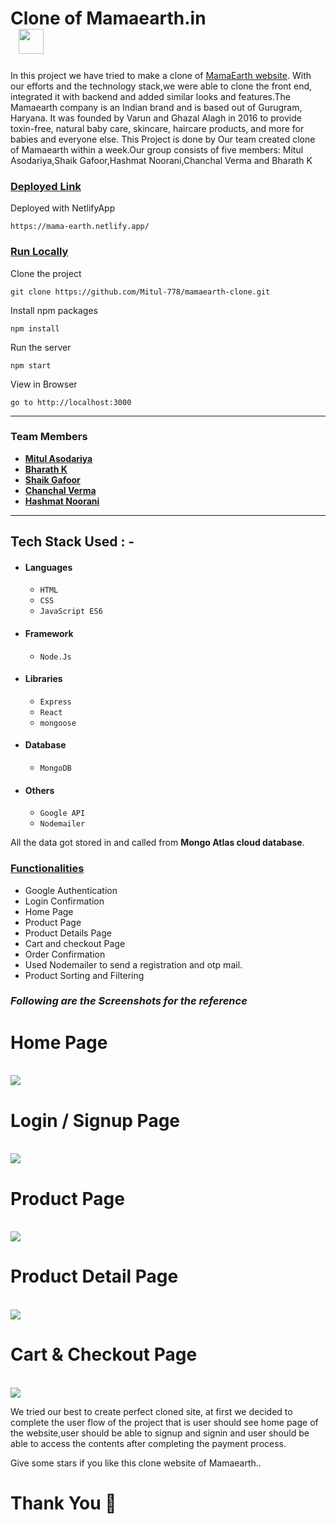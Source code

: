 
# Clone of Mamaearth.in  &nbsp;   &nbsp;   &nbsp;   &nbsp;   &nbsp; &nbsp;   &nbsp;   &nbsp;   &nbsp;   &nbsp; &nbsp;   &nbsp;   &nbsp;     &nbsp;   &nbsp;     <img src="https://mamaearthp.imgix.net/wysiwyg/mamaearth-logo.png?auto=format&fit=scale" height="40"/> 

In this project we have tried to make a clone of <a href="https://mamaearth.in/" target="_blank">MamaEarth website</a>. With our efforts and the technology stack,we were able to clone the front end, integrated it with backend and added similar looks and features.The Mamaearth company is an Indian brand and is based out of Gurugram, Haryana. It was founded by Varun and Ghazal Alagh in 2016 to provide toxin-free, natural baby care, skincare, haircare products, and more for babies and everyone else. This Project is done by 
Our team created clone of Mamaearth within a week.Our group consists of five members: Mitul Asodariya,Shaik Gafoor,Hashmat Noorani,Chanchal Verma and Bharath K

<div style='page-break-after: always'></div>

### <u>Deployed Link</u>


Deployed with NetlifyApp 
```
https://mama-earth.netlify.app/
 ```

### <u>Run Locally</u>

Clone the project

```
git clone https://github.com/Mitul-778/mamaearth-clone.git
```

Install npm packages

```
npm install
```

Run the server

```
npm start
```

View in Browser

```
go to http://localhost:3000
```

<div style='page-break-after: always'></div>

---

### Team Members

- **[Mitul Asodariya](https://github.com/Mitul-778)**
- **[Bharath K](https://github.com/bharathk07)**
- **[Shaik Gafoor](https://github.com/gafoor8374)**
- **[Chanchal Verma](https://github.com/ChanchalS7)**
- **[Hashmat Noorani](https://github.com/Hashmat-Noorani)**

---

## Tech Stack Used : -

- #### Languages
  - `HTML`
  - `CSS`
  - `JavaScript ES6`
- #### Framework
  - `Node.Js`
- #### Libraries
  - `Express`
  - `React`
  - `mongoose`
- #### Database
  - `MongoDB`
- #### Others
  - `Google API`
  - `Nodemailer`  

All the data got stored in and called from <b>Mongo Atlas cloud database</b>.

<div style='page-break-after: always'></div>

### <u>Functionalities</u>

- Google Authentication
- Login Confirmation
- Home Page
- Product Page
- Product Details Page
- Cart and checkout Page 
- Order Confirmation
- Used Nodemailer to send a registration and otp mail.
- Product Sorting and Filtering

<div style='page-break-after: always'></div>

### _Following are the Screenshots for the reference_

<h1>Home Page</h1>
<br>
<img src="https://raw.githubusercontent.com/bharathk07/mamaearth-clone/bharathk07/mamaearth/src/Static/Home.png"/>
<br>

<h1>Login / Signup Page</h1>
<br>
<img src="https://raw.githubusercontent.com/bharathk07/mamaearth-clone/bharathk07/mamaearth/src/Static/Login.png"/>
<br>

<h1>Product Page</h1>
<br>
<img src="https://raw.githubusercontent.com/bharathk07/mamaearth-clone/bharathk07/mamaearth/src/Static/Product.png"/>
<br>

<h1>Product Detail Page</h1>
<br>
<img src="https://raw.githubusercontent.com/bharathk07/mamaearth-clone/bharathk07/mamaearth/src/Static/Product%20Detail.png"/>
<br>

<h1>Cart & Checkout Page</h1>
<br>
<img src="https://raw.githubusercontent.com/bharathk07/mamaearth-clone/bharathk07/mamaearth/src/Static/cart%20and%20checkout.png"/>
<br>




We tried our best to create perfect cloned site, at first we decided to complete the user flow of the project that is user should see home page of the website,user should be able to signup and signin and user should be able to access the contents after completing the payment process. 

Give some stars if you like this clone website of Mamaearth..

# Thank You :sparkling_heart:

